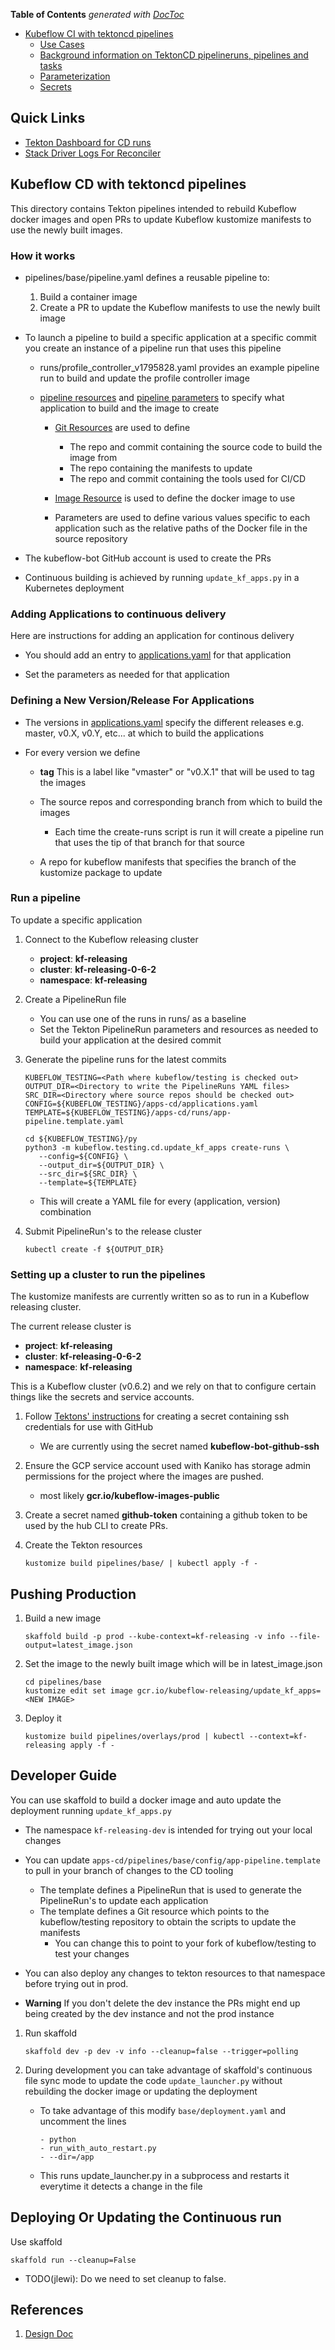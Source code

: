 <!-- START doctoc generated TOC please keep comment here to allow auto update -->
<!-- DON'T EDIT THIS SECTION, INSTEAD RE-RUN doctoc TO UPDATE -->
**Table of Contents**  *generated with [DocToc](https://github.com/thlorenz/doctoc)*

- [Kubeflow CI with tektoncd pipelines](#kubeflow-ci-with-tektoncd-pipelines)
  - [Use Cases](#use-cases)
  - [Background information on TektonCD pipelineruns, pipelines and tasks](#background-information-on-tektoncd-pipelineruns-pipelines-and-tasks)
  - [Parameterization](#parameterization)
  - [Secrets](#secrets)

<!-- END doctoc generated TOC please keep comment here to allow auto update -->


## Quick Links

* [Tekton Dashboard for CD runs](https://kf-releasing-0-6-2.endpoints.kubeflow-releasing.cloud.goog/tekton/#/pipelineruns)
* [Stack Driver Logs For Reconciler](https://console.cloud.google.com/logs/viewer?project=kubeflow-releasing&folder&organizationId&minLogLevel=0&expandAll=false&&customFacets=&limitCustomFacetWidth=true&interval=PT1H&resource=k8s_container%2Fnamespace_name%2Fkf-releasing&advancedFilter=resource.type%3D%22k8s_container%22%0Alabels.%22k8s-pod%2Fapp%22%20%3D%20%22update-kfapps%22%0A)


## Kubeflow CD with tektoncd pipelines

This directory contains Tekton pipelines intended to rebuild Kubeflow docker images 
and open PRs to update Kubeflow kustomize manifests to use the newly built images.

### How it works

* pipelines/base/pipeline.yaml defines a reusable pipeline to:

  1. Build a container image
  1. Create a PR to update the Kubeflow manifests to use the newly built image

* To launch a pipeline to build a specific application at a specific commit you create an instance of a pipeline run
  that uses this pipeline

  * runs/profile_controller_v1795828.yaml provides an example pipeline run to build and update the profile controller image

  * [pipeline resources](https://github.com/tektoncd/pipeline/blob/master/docs/resources.md) and [pipeline parameters](https://github.com/tektoncd/pipeline/blob/master/docs/pipelines.md#parameters) to specify what application to build and the image to create

    * [Git Resources](https://github.com/tektoncd/pipeline/blob/master/docs/resources.md#git-resource) are used to define

      * The repo and commit containing the source code to build the image from
      * The repo containing the manifests to update
      * The repo and commit containing the tools used for CI/CD

    * [Image Resource](https://github.com/tektoncd/pipeline/blob/master/docs/resources.md#image-resource) is used to define
      the docker image to use

    * Parameters are used to define various values specific to each application such as the relative paths of the Docker file
      in the source repository

 * The kubeflow-bot GitHub account is used to create the PRs

 * Continuous building is achieved by running `update_kf_apps.py` in a Kubernetes deployment

### Adding Applications to continuous delivery

Here are instructions for adding an application for continous delivery

* You should add an entry to [applications.yaml](applications.yaml) for that application

* Set the parameters as needed for that application

### Defining a New Version/Release For Applications

* The versions in [applications.yaml](applications.yaml) specify the different
  releases e.g. master, v0.X, v0.Y, etc... at which to build the applications

* For every version we define

  * **tag** This is a label like "vmaster" or "v0.X.1" that will be used to tag the images
  * The source repos and corresponding branch from which to build the images

    * Each time the create-runs script is run it will create a pipeline run that uses the tip
      of that branch for that source

  * A repo for kubeflow manifests that specifies the branch of the kustomize package to update


### Run a pipeline 

To update a specific application

1. Connect to the Kubeflow releasing cluster

   * **project**: **kf-releasing**
   * **cluster**: **kf-releasing-0-6-2**
   * **namespace**: **kf-releasing**

1. Create a PipelineRun file

   * You can use one of the runs in runs/ as a baseline
   * Set the Tekton PipelineRun parameters and resources as needed to build your
     application at the desired commit 

1. Generate the pipeline runs for the latest commits
    
   ```
   KUBEFLOW_TESTING=<Path where kubeflow/testing is checked out>
   OUTPUT_DIR=<Directory to write the PipelineRuns YAML files>
   SRC_DIR=<Directory where source repos should be checked out>
   CONFIG=${KUBEFLOW_TESTING}/apps-cd/applications.yaml
   TEMPLATE=${KUBEFLOW_TESTING}/apps-cd/runs/app-pipeline.template.yaml 

   cd ${KUBEFLOW_TESTING}/py
   python3 -m kubeflow.testing.cd.update_kf_apps create-runs \
      --config=${CONFIG} \
      --output_dir=${OUTPUT_DIR} \
      --src_dir=${SRC_DIR} \ 
      --template=${TEMPLATE}

   ```

   * This will create a YAML file for every (application, version) combination

1. Submit PipelineRun's to the release cluster

   ```
   kubectl create -f ${OUTPUT_DIR}
   ```

### Setting up a cluster to run the pipelines

The kustomize manifests are currently written so as to run in a Kubeflow releasing cluster.

The current release cluster is

* **project**: **kf-releasing**
* **cluster**: **kf-releasing-0-6-2**
* **namespace**: **kf-releasing**

This is a Kubeflow cluster (v0.6.2) and we rely on that to configure certain things like the secrets and service accounts.

1. Follow [Tektons' instructions](https://github.com/tektoncd/pipeline/blob/master/docs/auth.md#ssh-authentication-git) for
   creating a secret containing ssh credentials for use with GitHub

   * We are currently using the secret named **kubeflow-bot-github-ssh**


1. Ensure the GCP service account used with Kaniko has storage admin permissions for the project
   where the images are pushed.

   * most likely **gcr.io/kubeflow-images-public**

1. Create a secret named **github-token** containing a github token to be used by the hub CLI to create PRs.

1. Create the Tekton resources

   ```
   kustomize build pipelines/base/ | kubectl apply -f -
   ```

## Pushing Production

1. Build a new image

   ```
   skaffold build -p prod --kube-context=kf-releasing -v info --file-output=latest_image.json
   ```

1. Set the image to the newly built image which will be in latest_image.json

   ```
   cd pipelines/base
   kustomize edit set image gcr.io/kubeflow-releasing/update_kf_apps=<NEW IMAGE>

   ```

1. Deploy it

   ```
   kustomize build pipelines/overlays/prod | kubectl --context=kf-releasing apply -f -
   ```
## Developer Guide

You can use skaffold to build a docker image and auto update the deployment running `update_kf_apps.py`

* The namespace `kf-releasing-dev` is intended for trying out your local changes
* You can update `apps-cd/pipelines/base/config/app-pipeline.template` to pull in your branch of changes to the CD tooling

  * The template defines a PipelineRun that is used to generate the PipelineRun's to update each application
  * The template defines a Git resource which points to the kubeflow/testing repository to obtain the scripts to update the manifests
    * You can change this to point to your fork of kubeflow/testing to test your changes
* You can also deploy any changes to tekton resources to that namespace before trying out
  in prod. 

* **Warning** If you don't delete the dev instance the PRs might end up being created by the dev instance and not
  the prod instance

1. Run skaffold

   ```
   skaffold dev -p dev -v info --cleanup=false --trigger=polling
   ```

1. During development you can take advantage of skaffold's continuous file sync mode to update
   the code `update_launcher.py` without rebuilding the docker image or updating the deployment

   * To take advantage of this modify `base/deployment.yaml` and uncomment the lines

     ```
     - python
     - run_with_auto_restart.py
     - --dir=/app
     ```

   * This runs update_launcher.py in a subprocess and restarts it everytime it detects a change in the file

## Deploying Or Updating the Continuous run

Use skaffold 

```
skaffold run --cleanup=False
```

* TODO(jlewi): Do we need to set cleanup to false.

## References

1. [Design Doc](https://docs.google.com/document/d/1AwYVznJ0F5ZwVrClATff2wXUKE-OnygIlwY1NRTv-2I/edit#heading=h.9g4gb5dvlquq)